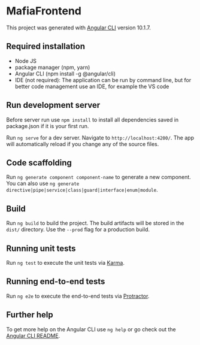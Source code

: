 # MafiaFrontend

This project was generated with [Angular CLI](https://github.com/angular/angular-cli) version 10.1.7.

## Required installation

- Node JS
- package manager (npm, yarn)
- Angular CLI (npm install -g @angular/cli)
- IDE (not required): The application can be run by command line, but for better code management use an IDE, for example the VS code

## Run development server

Before server run use `npm install` to install all dependencies saved in package.json if it is your first run.

Run `ng serve` for a dev server. Navigate to `http://localhost:4200/`. The app will automatically reload if you change any of the source files.

## Code scaffolding

Run `ng generate component component-name` to generate a new component. You can also use `ng generate directive|pipe|service|class|guard|interface|enum|module`.

## Build

Run `ng build` to build the project. The build artifacts will be stored in the `dist/` directory. Use the `--prod` flag for a production build.

## Running unit tests

Run `ng test` to execute the unit tests via [Karma](https://karma-runner.github.io).

## Running end-to-end tests

Run `ng e2e` to execute the end-to-end tests via [Protractor](http://www.protractortest.org/).

## Further help

To get more help on the Angular CLI use `ng help` or go check out the [Angular CLI README](https://github.com/angular/angular-cli/blob/master/README.md).
